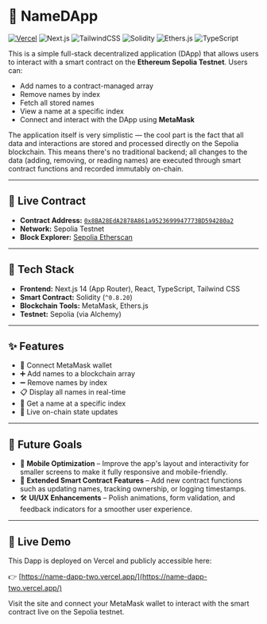 
# 🪪 NameDApp

[![Vercel](https://img.shields.io/badge/Live%20on-Vercel-000?style=flat&logo=vercel)](https://name-dapp-two.vercel.app/)
![Next.js](https://img.shields.io/badge/Next.js-000000?style=flat-square&logo=next.js)
![TailwindCSS](https://img.shields.io/badge/TailwindCSS-38bdf8?style=flat-square&logo=tailwindcss&logoColor=white)
![Solidity](https://img.shields.io/badge/Solidity-363636?style=flat-square&logo=solidity)
![Ethers.js](https://img.shields.io/badge/Ethers.js-6e45f2?style=flat-square)
![TypeScript](https://img.shields.io/badge/TypeScript-3178c6?style=flat-square&logo=typescript&logoColor=white)

This is a simple full-stack decentralized application (DApp) that allows users to interact with a smart contract on the **Ethereum Sepolia Testnet**. Users can:

- Add names to a contract-managed array
- Remove names by index
- Fetch all stored names
- View a name at a specific index
- Connect and interact with the DApp using **MetaMask**

The application itself is very simplistic — the cool part is the fact that all data and interactions are stored and processed directly on the Sepolia blockchain. This means there's no traditional backend; all changes to the data (adding, removing, or reading names) are executed through smart contract functions and recorded immutably on-chain.

---

## 🔗 Live Contract

- **Contract Address:** [`0x8BA28EdA2878A861a9523699947773BD594280a2`](https://sepolia.etherscan.io/address/0x8BA28EdA2878A861a9523699947773BD594280a2)
- **Network:** Sepolia Testnet  
- **Block Explorer:** [Sepolia Etherscan](https://sepolia.etherscan.io/address/0x16993AB19598182767e9a8cb8F78fF696F976Fd5)

---

## 🧠 Tech Stack

- **Frontend:** Next.js 14 (App Router), React, TypeScript, Tailwind CSS
- **Smart Contract:** Solidity (`^0.8.20`)
- **Blockchain Tools:** MetaMask, Ethers.js
- **Testnet:** Sepolia (via Alchemy)

---

## ✨ Features

- 🔐 Connect MetaMask wallet
- ➕ Add names to a blockchain array
- ➖ Remove names by index
- 📋 Display all names in real-time
- 🔎 Get a name at a specific index
- 🔄 Live on-chain state updates

---

## 🔮 Future Goals

- 📱 **Mobile Optimization** – Improve the app's layout and interactivity for smaller screens to make it fully responsive and mobile-friendly.
- 🧠 **Extended Smart Contract Features** – Add new contract functions such as updating names, tracking ownership, or logging timestamps.
- 🛠️ **UI/UX Enhancements** – Polish animations, form validation, and feedback indicators for a smoother user experience.

---

## 🚀 Live Demo

This Dapp is deployed on Vercel and publicly accessible here:

👉 [https://name-dapp-two.vercel.app/](https://name-dapp-two.vercel.app/)

Visit the site and connect your MetaMask wallet to interact with the smart contract live on the Sepolia testnet.
